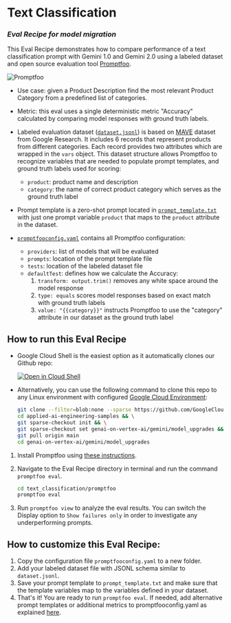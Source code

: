 # Text Classification 

### _Eval Recipe for model migration_

This Eval Recipe demonstrates how to compare performance of a text classification prompt with Gemini 1.0 and Gemini 2.0 using a labeled dataset and open source evaluation tool [Promptfoo](https://www.promptfoo.dev/).

![](diagram.png "Promptfoo")

- Use case: given a Product Description find the most relevant Product Category from a predefined list of categories.

- Metric: this eval uses a single deterministic metric "Accuracy" calculated by comparing model responses with ground truth labels. 

- Labeled evaluation dataset ([`dataset.jsonl`](./dataset.jsonl)) is based on [MAVE](https://github.com/google-research-datasets/MAVE/tree/main) dataset from Google Research. It includes 6 records that represent products from different categories. Each record provides two attributes which are wrapped in the `vars` object. This dataset structure allows Promptfoo to recognize variables that are needed to populate prompt templates, and ground truth labels used for scoring:
    - `product`: product name and description
    - `category`: the name of correct product category which serves as the ground truth label

- Prompt template is a zero-shot prompt located in [`prompt_template.txt`](./prompt_template.txt) with just one prompt variable `product` that maps to the `product` attribute in the dataset.

- [`promptfooconfig.yaml`](./promptfooconfig.yaml) contains all Promptfoo configuration:
    - `providers`: list of models that will be evaluated
    - `prompts`: location of the prompt template file
    - `tests`: location of the labeled dataset file
    - `defaultTest`: defines how we calculate the Accuracy:
        1. `transform: output.trim()` removes any white space around the model response
        1. `type: equals` scores model responses based on exact match with ground truth labels
        1. `value: "{{category}}"` instructs Promptfoo to use the "category" attribute in our dataset as the ground truth label

## How to run this Eval Recipe

- Google Cloud Shell is the easiest option as it automatically clones our Github repo:

    <a href="https://console.cloud.google.com/cloudshell/open?git_repo=https://github.com/GoogleCloudPlatform/applied-ai-engineering-samples&cloudshell_git_branch=main&cloudshell_workspace=genai-on-vertex-ai/gemini/model_upgrades">
        <img alt="Open in Cloud Shell" src="http://gstatic.com/cloudssh/images/open-btn.png">
    </a>

- Alternatively, you can use the following command to clone this repo to any Linux environment with configured [Google Cloud Environment](https://cloud.google.com/vertex-ai/docs/start/cloud-environment):

    ``` bash
    git clone --filter=blob:none --sparse https://github.com/GoogleCloudPlatform/applied-ai-engineering-samples.git && \
    cd applied-ai-engineering-samples && \
    git sparse-checkout init && \
    git sparse-checkout set genai-on-vertex-ai/gemini/model_upgrades && \
    git pull origin main
    cd genai-on-vertex-ai/gemini/model_upgrades
    ```

1. Install Promptfoo using [these instructions](https://www.promptfoo.dev/docs/installation/).
1. Navigate to the Eval Recipe directory in terminal and run the command `promptfoo eval`.

    ``` bash
    cd text_classification/promptfoo
    promptfoo eval
    ```

1. Run `promptfoo view` to analyze the eval results. You can switch the Display option to `Show failures only` in order to investigate any underperforming prompts.

## How to customize this Eval Recipe:

1. Copy the configuration file `promptfooconfig.yaml` to a new folder.
1. Add your labeled dataset file with JSONL schema similar to `dataset.jsonl`. 
1. Save your prompt template to `prompt_template.txt` and make sure that the template variables map to the variables defined in your dataset.
1. That's it! You are ready to run `promptfoo eval`. If needed, add alternative prompt templates or additional metrics to promptfooconfig.yaml as explained [here](https://www.promptfoo.dev/docs/configuration/parameters/).

